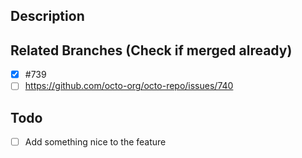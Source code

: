## Description

## Related Branches (Check if merged already)
- [x] #739
- [ ] https://github.com/octo-org/octo-repo/issues/740

## Todo
- [ ] Add something nice to the feature